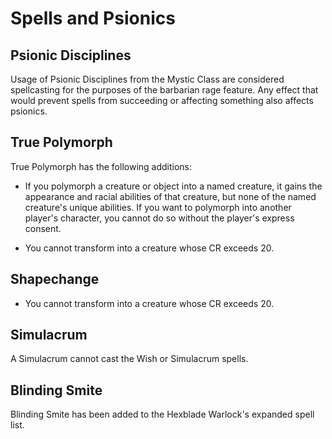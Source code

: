 # Spells and Psionics

## Psionic Disciplines

Usage of Psionic Disciplines from the Mystic Class are considered spellcasting for the purposes of the barbarian rage feature.  Any effect that would prevent spells from succeeding or affecting something also affects psionics.

## True Polymorph
True Polymorph has the following additions:
* If you polymorph a creature or object into a named creature, it gains the appearance and racial abilities of that creature, but none of the named creature's unique abilities.  If you want to polymorph into another player's character, you cannot do so without the player's express consent.

* You cannot transform into a creature whose CR exceeds 20.
## Shapechange
* You cannot transform into a creature whose CR exceeds 20.
## Simulacrum
A Simulacrum cannot cast the Wish or Simulacrum spells.

## Blinding Smite
Blinding Smite has been added to the Hexblade Warlock's expanded spell list.
